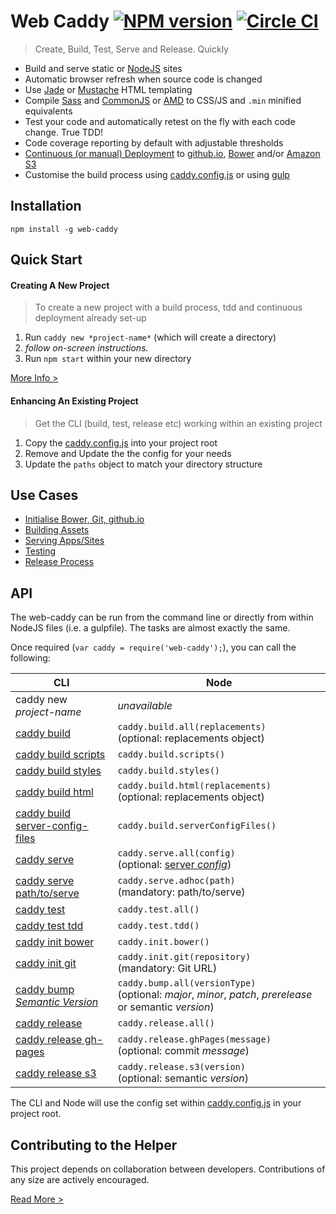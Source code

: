 Web Caddy [![NPM version](http://img.shields.io/npm/v/web-caddy.svg)](https://www.npmjs.org/package/web-caddy) [![Circle CI](https://circleci.com/gh/peter-mouland/web-caddy/tree/master.svg?style=svg)](https://circleci.com/gh/peter-mouland/web-caddy/tree/master)
========================
> Create, Build, Test, Serve and Release. Quickly

 * Build and serve static or [NodeJS](http://en.wikipedia.org/wiki/Node.js) sites
 * Automatic browser refresh when source code is changed
 * Use [Jade](http://jade-lang.com) or [Mustache](https://mustache.github.io) HTML templating
 * Compile [Sass](http://en.wikipedia.org/wiki/Sass_(stylesheet_language)) and [CommonJS](http://en.wikipedia.org/wiki/CommonJS) or [AMD](http://en.wikipedia.org/wiki/Asynchronous_module_definition) to CSS/JS and `.min` minified equivalents 
 * Test your code and automatically retest on the fly with each code change. True TDD!
 * Code coverage reporting by default with adjustable thresholds
 * [Continuous (or manual) Deployment](docs/RELEASE.md) to [github.io](https://pages.github.com), [Bower](http://bower.io) and/or [Amazon S3](http://en.wikipedia.org/wiki/Amazon_S3)
 * Customise the build process using [caddy.config.js](boilerplate/caddy.config.js) or using [gulp](examples/gulpfile.js)

## Installation

`npm install -g web-caddy`

## Quick Start

#### Creating A New Project

> To create a new project with a build process, tdd and continuous deployment already set-up

1. Run `caddy new *project-name*` (which will create a directory)
2. *follow on-screen instructions.*
3. Run `npm start` within your new directory

[More Info >](INITIALISING.md)

#### Enhancing An Existing Project

> Get the CLI (build, test, release etc) working within an existing project

1. Copy the [caddy.config.js](boilerplate/caddy.config.js) into your project root
2. Remove and Update the the config for your needs
3. Update the `paths` object to match your directory structure

## Use Cases

 * [Initialise Bower, Git, github.io](docs/INITIALISING.md)
 * [Building Assets](docs/BUILD.md)
 * [Serving Apps/Sites](docs/SERVE.md)
 * [Testing](docs/TEST.md)
 * [Release Process](docs/RELEASE.md)

## API

The web-caddy can be run from the command line or directly from within NodeJS files (i.e. a gulpfile).  The tasks are almost exactly the same.

Once required (`var caddy = require('web-caddy');`), you can call the following:

CLI | Node
--- | ----
caddy new *project-name* | *unavailable*
[caddy build](docs/BUILD.md) | `caddy.build.all(replacements)`<br> (optional: replacements object)
[caddy build scripts](docs/BUILD.md#scripts) | `caddy.build.scripts()`
[caddy build styles](docs/BUILD.md#styles) | `caddy.build.styles()`
[caddy build html](docs/BUILD.md#html) | `caddy.build.html(replacements)` <br>(optional: replacements object)
[caddy build server-config-files](docs/BUILD.md#server-config-files) | `caddy.build.serverConfigFiles()`
[caddy serve](docs/SERVE.md) | `caddy.serve.all(config)` <br>(optional: [server *config*](API.md#serve))
[caddy serve path/to/serve](docs/SERVE.md#adhoc-pages) | `caddy.serve.adhoc(path)` <br>(mandatory: path/to/serve)
[caddy test](docs/TEST.md#testing) | `caddy.test.all()`
[caddy test tdd](docs/TEST.md#tdd) | `caddy.test.tdd()`
[caddy init bower](docs/INITIALISING.md#bower) | `caddy.init.bower()`
[caddy init git](docs/INITIALISING.md#remote-git-repository) | `caddy.init.git(repository)` <br>(mandatory: Git URL)
[caddy bump *Semantic Version*](docs/RELEASE.md#bump-the-version) | `caddy.bump.all(versionType)` <br>(optional: *major*, *minor*, *patch*, *prerelease* or semantic *version*)
[caddy release](docs/RELEASE.md#manual-deployment) | `caddy.release.all()`
[caddy release gh-pages](docs/RELEASE.md#deploying-to-github.io) | `caddy.release.ghPages(message)` <br>(optional: commit *message*)
[caddy release s3](docs/RELEASE.md#deploying-to-amazon-s3) | `caddy.release.s3(version)` <br>(optional: semantic *version*)

The CLI and Node will use the config set within [caddy.config.js](boilerplate/caddy.config.js) in your project root.

## Contributing to the Helper

This project depends on collaboration between developers. Contributions of any size are actively encouraged.

[Read More >](CONTRIBUTING.md)
